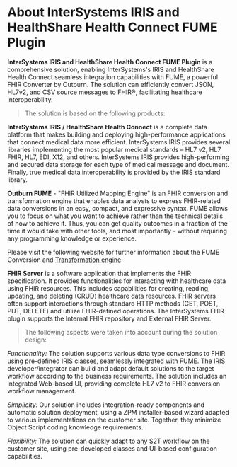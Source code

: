 # About InterSystems IRIS and HealthShare Health Connect FUME Plugin

**InterSystems IRIS and HealthShare Health Connect FUME Plugin** is a comprehensive solution, enabling InterSystems's IRIS and HealthShare Health Connect seamless integration capabilities with FUME, a powerful FHIR Converter by Outburn. The solution can efficiently convert JSON, HL7v2, and  CSV source messages to FHIR®, facilitating healthcare interoperability. 

> The solution is based on the following products: 

**InterSystems IRIS / HealthShare Health Connect** is a complete data platform that makes building and deploying high-performance applications
that connect medical data more efficient. InterSystems IRIS provides several libraries implementing the most popular medical standards – HL7 v2, HL7 FHIR, HL7, EDI, X12, and others. 
InterSystems IRIS provides high-performing and secured data storage for each type of medical message and document. 
Finally, true medical data interoperability is provided by the IRIS standard library.

**Outburn FUME** - "FHIR Utilized Mapping Engine" is an FHIR conversion and transformation engine that enables data analysts to express FHIR-related data conversions in an easy, compact, and expressive syntax. FUME allows you to focus on what you want to achieve rather than the technical details of how to achieve it. Thus, you can get quality outcomes in a fraction of the time it would take with other tools, 
and most importantly - without requiring any programming knowledge or experience.

Please visit the following website for further information about the FUME Conversion and [Transformation engine](https://outburn.co.il/fhir-converter)


**FHIR Server** is a software application that implements the FHIR specification. It provides functionalities for interacting with healthcare data using FHIR resources. This includes capabilities for creating, reading, updating, and deleting (CRUD) healthcare data resources. FHIR servers often support interactions through standard HTTP methods (GET, POST, PUT, DELETE) and utilize FHIR-defined operations. The InterSystems FHIR plugin supports the Internal FHIR repository and External FHIR Server.

> The following aspects were taken into account during the solution design:

*Functionality:*  The solution supports various data type conversions to FHIR using pre-defined IRIS classes, seamlessly integrated with FUME. The IRIS developer/integrator can build and adapt default solutions to the target workflow according to the business requirements. The solution includes an integrated Web-based UI, providing complete HL7 v2 to FHIR conversion workflow management.

*Simplicity:* Our solution includes integration-ready components and automatic solution deployment, using a ZPM installer-based wizard adapted to various implementations on the customer site. Together, they minimize Object Script coding knowledge requirements. 

*Flexibility:* The solution can quickly adapt to any S2T workflow on the customer site, using pre-developed classes and UI-based configuration capabilities. 




